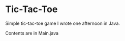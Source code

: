 # Tic-Tac-Toe
Simple tic-tac-toe game I wrote one afternoon in Java. 

Contents are in Main.java




